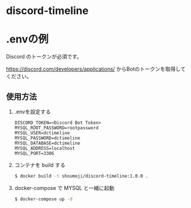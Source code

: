 # discord-timeline

# .envの例
Discord のトークンが必須です。

https://discord.com/developers/applications/ からBotのトークンを取得してください。
## 使用方法
1. .envを設定する
   
    ```.env
    DISCORD_TOKEN=<Discord Bot Token>
    MYSQL_ROOT_PASSWORD=rootpassword
    MYSQL_USER=dctimeline
    MYSQL_PASSWORD=dctimeline
    MYSQL_DATABASE=dctimeline
    MYSQL_ADDRESS=localhost
    MYSQL_PORT=3306
    ```

1. コンテナを build する
    
    ```bash
    $ docker build -t shoumoji/discord-timeline:1.0.0 .
    ```

1. docker-compose で MYSQL と一緒に起動

    ```bash
    $ docker-compose up -d
    ```

